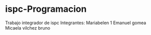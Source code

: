 # ispc-Programacion
Trabajo integrador de ispc
Integrantes:
Mariabelen 1
Emanuel gomea 
Micaela vilchez
bruno
